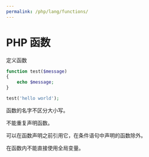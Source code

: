 ```yaml
---
permalink: /php/lang/functions/
---
```


# PHP 函数

定义函数

```php
function test($message)
{
    echo $message;
}

test('hello world');
```

函数的名字不区分大小写。

不能重复声明函数。

可以在函数声明之前引用它，在条件语句中声明的函数除外。

在函数内不能直接使用全局变量。


